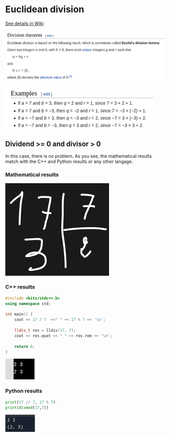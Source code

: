 
# Euclidean division

[See details in Wiki](https://en.wikipedia.org/wiki/Euclidean_division)

![alt Division theorem](https://github.com/Mourad-NOUAILI/data-structures-turorial/blob/main/euclidean%20division/Screenshot%20from%202020-12-01%2018-04-16.png)

![alt](https://github.com/Mourad-NOUAILI/data-structures-turorial/blob/main/euclidean%20division/Screenshot%20from%202020-12-01%2018-07-27.png)

## Dividend >= 0 and divisor > 0
In this case, there is no problem. As you see, the mathematical results match with the C++ and Python results or any other langage.
### Mathematical results
![alt](https://github.com/Mourad-NOUAILI/data-structures-turorial/blob/main/euclidean%20division/Screenshot%20from%202020-12-01%2018-30-50.png)

### C++ results
```cpp
#include <bits/stdc++.h>
using namespace std;

int main() {
    cout << 17 / 7  <<" " << 17 % 7 << '\n';
    
    lldiv_t res = lldiv(17, 7);
    cout << res.quot << " " << res.rem << '\n';

    return 0;
}
```
![alt](https://github.com/Mourad-NOUAILI/data-structures-turorial/blob/main/euclidean%20division/Screenshot%20from%202020-12-01%2018-27-51.png)

### Python results
```python
print(17 // 7, 17 % 7)
print(divmod(17,7))
```
![alt](https://github.com/Mourad-NOUAILI/data-structures-turorial/blob/main/euclidean%20division/Screenshot%20from%202020-12-01%2018-34-00.png)
